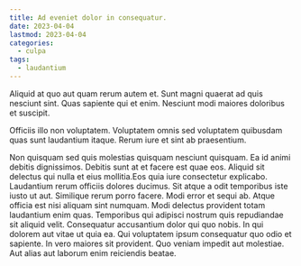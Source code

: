 ```yaml
---
title: Ad eveniet dolor in consequatur.
date: 2023-04-04
lastmod: 2023-04-04
categories:
  - culpa
tags:
  - laudantium
---
```


Aliquid at quo aut quam rerum autem et. Sunt magni quaerat ad quis nesciunt sint. Quas sapiente qui et enim. Nesciunt modi maiores doloribus et suscipit.

Officiis illo non voluptatem. Voluptatem omnis sed voluptatem quibusdam quas sunt laudantium itaque. Rerum iure et sint ab praesentium.

Non quisquam sed quis molestias quisquam nesciunt quisquam. Ea id animi debitis dignissimos. Debitis sunt at et facere est quae eos. Aliquid sit delectus qui nulla et eius mollitia.Eos quia iure consectetur explicabo. Laudantium rerum officiis dolores ducimus. Sit atque a odit temporibus iste iusto ut aut. Similique rerum porro facere. Modi error et sequi ab. Atque officia est nisi aliquam sint numquam. Modi delectus provident totam laudantium enim quas. Temporibus qui adipisci nostrum quis repudiandae sit aliquid velit. Consequatur accusantium dolor qui quo nobis. In qui dolorem aut vitae ut quia ea. Qui voluptatem ipsum consequatur quo odio et sapiente. In vero maiores sit provident. Quo veniam impedit aut molestiae. Aut alias aut laborum enim reiciendis beatae.
